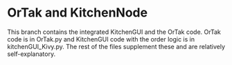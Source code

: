 # OrTak and KitchenNode

This branch contains the integrated KitchenGUI and the OrTak code. OrTak code is in OrTak.py and KitchenGUI code with the order logic is in kitchenGUI_Kivy.py. The rest of the files supplement these and are relatively self-explanatory. 

